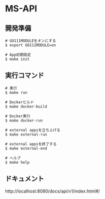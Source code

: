 # MS-API

## 開発準備

```
# GO111MODULEをオンにする
$ export GO111MODULE=on

# App初期設定
$ make init
```

## 実行コマンド

```
# 実行
$ make run

# Dockerビルド
$ make docker-build

# Docker実行
$ make docker-run

# external appsを立ち上げる
$ make external-run

# external appsを終了する
$ make external-end

# ヘルプ
$ make help
```

## ドキュメント

http://localhost:8080/docs/api/v1/index.html#/
